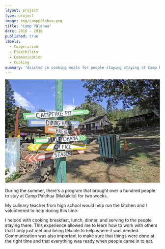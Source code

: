 ```yaml
---
layout: project
type: project
image: img/camppālehua.png
title: "Camp Pālehua"
date: 2016 - 2018
published: true
labels:
  - Cooperation
  - Flexibility
  - Communication
  - Cooking
summary: "Assited in cooking meals for people staying staying at Camp Pālehua for a summer program."
---
```


<img class="img-fluid" src="../img/CP.png">

During the summer, there's a program that brought over a hundred people to stay at Camp Pālehua (Makakilo) for two weeks. 

My culinary teacher from high school would help run the kitchen and I volunteered to help during this time. 

I helped with cooking breakfast, lunch, dinner, and serving to the people staying there. This experience allowed me to learn how to work with others that I only just met and being felxible to help where it was needed. Communication was also important to make sure that things were done at the right time and that everything was ready when people came in to eat. 
